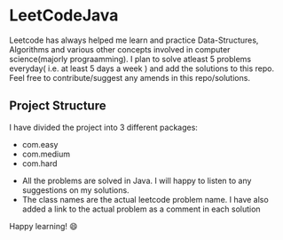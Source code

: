 # LeetCodeJava

Leetcode has always helped me learn and practice Data-Structures, Algorithms and various other concepts involved in computer science(majorly prograamming). I plan to solve atleast 5 problems everyday( i.e. at least 5 days a week ) and add the solutions to this repo. Feel free to contribute/suggest any amends in this repo/solutions.

## Project Structure

I have divided the project into 3 different packages:

- com.easy
- com.medium
- com.hard

* All the problems are solved in Java. I will happy to listen to any suggestions on my solutions. 
* The class names are the actual leetcode problem name. I have also added a link to the actual problem as a comment in each solution

Happy learning! :smile:


